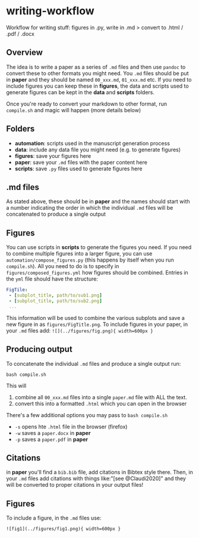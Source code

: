 # writing-workflow
Workflow for writing stuff: figures in .py, write in .md > convert to .html / .pdf / .docx

## Overview
The idea is to write a paper as a series of `.md` files and then use `pandoc` to convert these to other formats you might need.
You `.md` files should be put in **paper** and they should be named `00_xxx.md`, `01_xxx.md` etc.
If you need to include figures you can keep these in **figures**, the data and scripts used to generate figures can be kept in the **data** and **scripts** folders.

Once you're ready to convert your markdown to other format, run `compile.sh` and magic will happen (more details below)

## Folders
- **automation**: scripts used in the manuscript generation process
- **data**: include any data file you might need (e.g. to generate figures)
- **figures**: save your figures here
- **paper**: save your `.md` files with the paper content here
- **scripts**: save `.py` files used to generate figures here

## .md files
As stated above, these should be in **paper** and the names should start with a number indicating the order in which the individual `.md` files will be concatenated to produce a single output

## Figures
You can use scripts in **scripts** to generate the figures you need.
If you need to combine multiple figures into a larger figure, you can use `automation/compose_figures.py` (this happens by itself when you run `compile.sh`).
All you need to do is to specify in  `figures/composed_figures.yml` how figures should be combined.
Entries in the `yml` file should have the structure:

```yaml
FigTile:
 - [subplot_title, path/to/sub1.png]
 - [subplot_title, path/to/sub2.png]
 ...
```

This information will be used to combine the various subplots and save a new figure in as `figures/FigTitle.png`.
To include figures in your paper, in your `.md` files add: `![](../figures/fig.png){ width=600px }`



## Producing output
To concatenate the individual `.md` files and produce a single output run:
```
bash compile.sh
```

This will
1. combine all `00_xxx.md` files into a single `paper.md` file with ALL the text.
2. convert this into a formatted `.html` which you can open in the browser

There's a few additional options you may pass to `bash compile.sh`
* `-s` opens hte `.html` file in the browser (firefox)
* `-w` saves a `paper.docx`  in **paper**
* `-p` saves a `paper.pdf`  in **paper**


## Citations
in **paper** you'll find a `bib.bib` file, add citations in Bibtex style there. 
Then, in your `.md` files add citations with things like:"[see @Claudi2020]" and they will be converted to proper citations in your output files!

## Figures
To include a figure, in the `.md` files use:
```
![fig1](../figures/fig1.png){ width=600px }
```